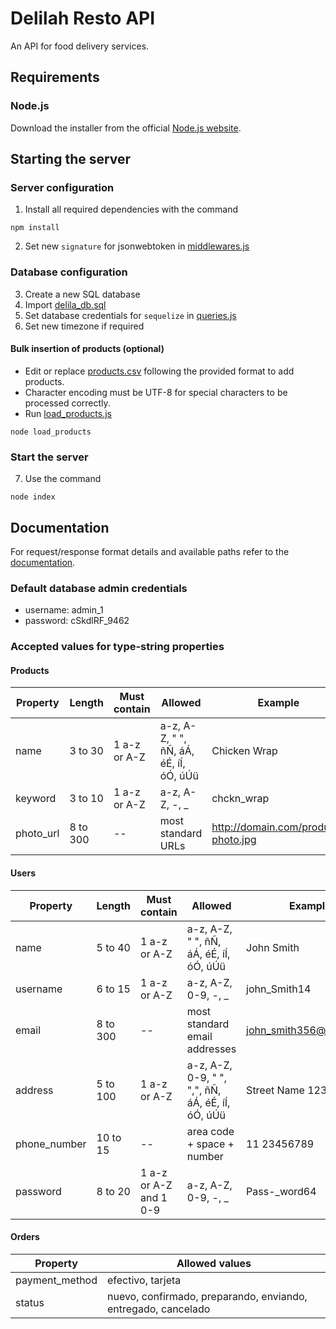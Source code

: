 # Delilah Resto API

An API for food delivery services.

## Requirements

### Node.js

Download the installer from the official [Node.js website](https://nodejs.org).

## Starting the server

### Server configuration

1. Install all required dependencies with the command

```
npm install
```

2. Set new `signature` for jsonwebtoken in [middlewares.js](./server/middlewares.js)

### Database configuration

3. Create a new SQL database
4. Import [delila_db.sql](./server/database/delila_db.sql)
5. Set database credentials for `sequelize` in [queries.js](./server/queries.js)
6. Set new timezone if required

#### Bulk insertion of products (optional)

- Edit or replace [products.csv](./server/database/products.csv) following the provided format to add products.
- Character encoding must be UTF-8 for special characters to be processed correctly.
- Run [load_products.js](./server/load_products.js)

```
node load_products
```

### Start the server

7. Use the command

```
node index
```

## Documentation

For request/response format details and available paths refer to the [documentation](./documentation/spec.yaml).

### Default database admin credentials

- username: admin_1
- password: cSkdlRF_9462

### Accepted values for type-string properties

#### Products

| Property  | Length   | Must contain | Allowed                                | Example                             |
| ----------| ---------| -------------| ---------------------------------------| ------------------------------------|
| name      | 3 to 30  | 1 a-z or A-Z | a-z, A-Z, " ", ñÑ, áÁ, éÉ, íÍ, óÓ, úÚü | Chicken Wrap                        |
| keyword   | 3 to 10  | 1 a-z or A-Z | a-z, A-Z, -, _                         | chckn_wrap                          |
| photo_url | 8 to 300 | --           | most standard URLs                     | http://domain.com/product-photo.jpg |

#### Users

| Property     | Length   | Must contain           | Allowed                                          | Example                 |
| -------------| ---------| -----------------------| -------------------------------------------------| ------------------------|
| name         | 5 to 40  | 1 a-z or A-Z           | a-z, A-Z, " ", ñÑ, áÁ, éÉ, íÍ, óÓ, úÚü           | John Smith              |
| username     | 6 to 15  | 1 a-z or A-Z           | a-z, A-Z, 0-9, -, _                              | john_Smith14            |
| email        | 8 to 300 | --                     | most standard email addresses                    | john_smith356@email.com |
| address      | 5 to 100 | 1 a-z or A-Z           | a-z, A-Z, 0-9, " ", ",", ñÑ, áÁ, éÉ, íÍ, óÓ, úÚü | Street Name 123, City   |
| phone_number | 10 to 15 | --                     | area code + space + number                       | 11 23456789             |
| password     | 8 to 20  | 1 a-z or A-Z and 1 0-9 | a-z, A-Z, 0-9, -, _                              | Pass-_word64            |

#### Orders

| Property       | Allowed values                                                |
| ---------------| --------------------------------------------------------------|
| payment_method | efectivo, tarjeta                                             |
| status         | nuevo, confirmado, preparando, enviando, entregado, cancelado |
